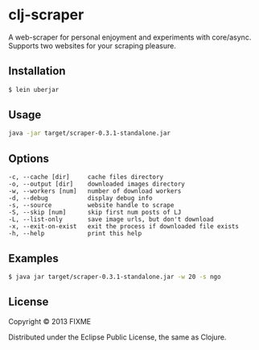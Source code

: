 # clj-scraper

A web-scraper for personal enjoyment and experiments with core/async.
Supports two websites for your scraping pleasure.

## Installation

```sh
$ lein uberjar
```

## Usage

```sh
java -jar target/scraper-0.3.1-standalone.jar
```

## Options

    -c, --cache [dir]     cache files directory
    -o, --output [dir]    downloaded images directory
    -w, --workers [num]   number of download workers
    -d, --debug           display debug info
    -s, --source          website handle to scrape
    -S, --skip [num]      skip first num posts of LJ
    -L, --list-only       save image urls, but don't download
    -x, --exit-on-exist   exit the process if downloaded file exists
    -h, --help            print this help

## Examples

```sh
$ java jar target/scraper-0.3.1-standalone.jar -w 20 -s ngo
```

## License

Copyright © 2013 FIXME

Distributed under the Eclipse Public License, the same as Clojure.
